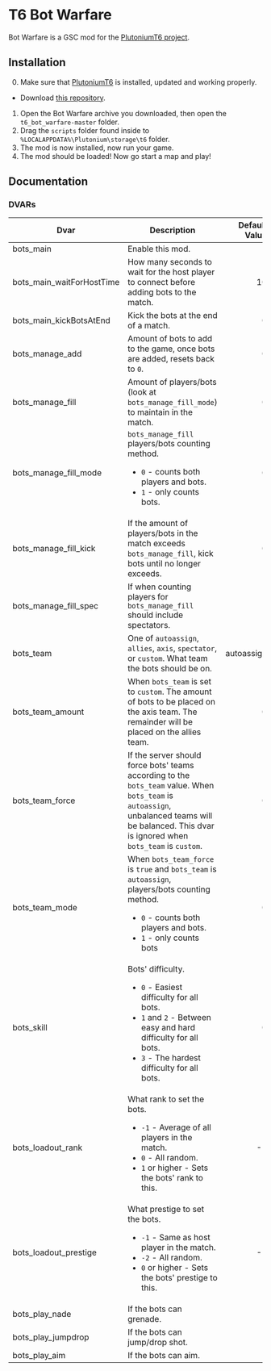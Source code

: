 <!---
![GitHub Logo](/bw-assets/bw-logo.png)
--->

# T6 Bot Warfare
Bot Warfare is a GSC mod for the [PlutoniumT6 project](https://plutonium.pw/).

## Installation

0. Make sure that [PlutoniumT6](https://plutonium.pw/docs/install/) is installed, updated and working properly.
 - Download [this repository](https://github.com/ineedbots/t6_bot_warfare/archive/refs/heads/master.zip).
1. Open the Bot Warfare archive you downloaded, then open the `t6_bot_warfare-master` folder.
2. Drag the `scripts` folder found inside to `%LOCALAPPDATA%\Plutonium\storage\t6` folder.
3. The mod is now installed, now run your game.
4. The mod should be loaded! Now go start a map and play!

## Documentation

### DVARs

| Dvar                             | Description                                                                                 | Default Value |
|----------------------------------|---------------------------------------------------------------------------------------------|--------------:|
| bots_main                        | Enable this mod.                                                                            | 1             |
| bots_main_waitForHostTime        | How many seconds to wait for the host player to connect before adding bots to the match.    | 10            |
| bots_main_kickBotsAtEnd          | Kick the bots at the end of a match.                                                        | 0             |
| bots_manage_add                  | Amount of bots to add to the game, once bots are added, resets back to `0`.                 | 0             |
| bots_manage_fill                 | Amount of players/bots (look at `bots_manage_fill_mode`) to maintain in the match.          | 0             |
| bots_manage_fill_mode            | `bots_manage_fill` players/bots counting method.<ul><li>`0` - counts both players and bots.</li><li>`1` - only counts bots.</li></ul> | 0 |
| bots_manage_fill_kick            | If the amount of players/bots in the match exceeds `bots_manage_fill`, kick bots until no longer exceeds. | 0     |
| bots_manage_fill_spec            | If when counting players for `bots_manage_fill` should include spectators.                  | 1             |
| bots_team                        | One of `autoassign`, `allies`, `axis`, `spectator`, or `custom`. What team the bots should be on. | autoassign |
| bots_team_amount                 | When `bots_team` is set to `custom`. The amount of bots to be placed on the axis team. The remainder will be placed on the allies team. | 0 |
| bots_team_force                  | If the server should force bots' teams according to the `bots_team` value. When `bots_team` is `autoassign`, unbalanced teams will be balanced. This dvar is ignored when `bots_team` is `custom`. | 0     |
| bots_team_mode                   | When `bots_team_force` is `true` and `bots_team` is `autoassign`, players/bots counting method. <ul><li>`0` - counts both players and bots.</li><li>`1` - only counts bots</li></ul> | 0 |
| bots_skill                       | Bots' difficulty.<ul><li>`0` - Easiest difficulty for all bots.</li><li>`1` and `2` - Between easy and hard difficulty for all bots.</li><li>`3` - The hardest difficulty for all bots.</li></ul> | 0 |
| bots_loadout_rank                | What rank to set the bots.<ul><li>`-1` - Average of all players in the match.</li><li>`0` - All random.</li><li>`1` or higher - Sets the bots' rank to this.</li></ul> | -1 |
| bots_loadout_prestige            | What prestige to set the bots.<ul><li>`-1` - Same as host player in the match.</li><li>`-2` - All random.</li><li>`0` or higher - Sets the bots' prestige to this.</li></ul> | -1 |
| bots_play_nade                   | If the bots can grenade.                                                                       | 1          |
| bots_play_jumpdrop               | If the bots can jump/drop shot.                                                                | 1          |
| bots_play_aim                    | If the bots can aim.                                                                           | 1          |
